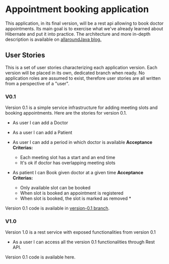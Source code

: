 # Appointment booking application
This application, in its final version, will be a rest api allowing to book doctor appointments. 
Its main goal is to exercise what we've already learned about Hibernate and put it into practice. 
The architecture and more in-depth description is available on [allaroundJava blog.](https://allaroundjava.com/complete-spring-hibernate-application/)

## User Stories
This is a set of user stories characterizing each application version. 
Each version will be placed in its own, dedicated branch when ready. 
No application roles are assumed to exist, therefore user stories are all written from a perspective of a "user".

### V0.1
Version 0.1 is a simple service infrastructure for adding meeting slots and booking appointments. 
Here are the stories for version 0.1.
* As user I can add a Doctor
* As a user I can add a Patient
* As user I can add a period in which doctor is available
**Acceptance Criterias:** 
    * Each meeting slot has a start and an end time
    * It's ok if doctor has overlapping meeting slots

* As patient I can Book given doctor at a given time
**Acceptance Criterias:** 
    * Only available slot can be booked
    * When slot is booked an appointment is registered
    * When slot is booked, the slot is marked as removed *
    
Version 0.1 code is available in [version-0.1 branch](https://github.com/adamAllaround/DoctorBooking/tree/version-0.1). 

### V1.0
Version 1.0 is a rest service with exposed functionalities from version 0.1
* As a user I can access all the version 0.1 functionalities through Rest API. 

Version 0.1 code is available here. 